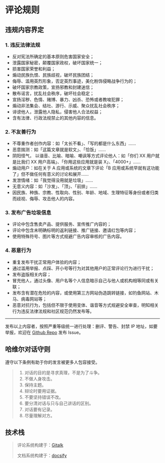# 评论规则
## 违规内容界定

### 1. 违反法律法规

- 反对宪法所确定的基本原则危害国家安全；
- 泄露国家秘密，颠覆国家政权，破坏国家统一；
- 损害国家荣誉和利益；
- 煽动民族仇恨、民族歧视，破坏民族团结；
- 侮辱、滥用英烈形象，否定英烈事迹，美化粉饰侵略战争行为的；
- 破坏国家宗教政策，宣扬邪教和封建迷信；
- 散布谣言，扰乱社会秩序，破坏社会稳定；
- 宣扬淫秽、色情、赌博、暴力、凶杀、恐怖或者教唆犯罪；
- 煽动非法集会、结社、游行、示威、聚众扰乱社会秩序；
- 诽谤他人，泄露他人隐私，侵害他人合法权益；
- 含有法律、行政法规禁止的其他内容的信息。

### 2. 不友善行为

- 不尊重作者创作内容：如「太长不看」、「写的都是什么东西」……
- 恶意揣测：如「这篇文章就是软文」、「恰饭」……
- 阴阳怪气， 以谐音、比喻、暗喻、嘲讽等方式评论他人：如「你们 XX 用户就是比我们 XX 用户高端」、「你用这些应用就是装 X」、「4000+」……
- 煽动用户：如在关于 A 应用或系统的文章下评论「B 应用或系统早就有这功能了」但不做任何有意义的讨论和展开……
- 发泄情绪：如「我觉得没用就是垃圾」……
- 无意义内容：如「沙发」、「顶」、「前排」……
- 因民族、种族、宗教、性取向、性别、年龄、地域、生理特征等身份或者归类而歧视、侮辱、攻击他人的内容。

### 3. 发布广告垃圾信息

- 评论中包含售卖产品、提供服务、宣传推广内容的；
- 评论中包含未明确标明的返利链接、推广链接、邀请红包等内容；
- 使用特殊符号、图片等方式规避广告内容审核的广告内容。

### 4. 恶意行为

- 重复发布干扰正常用户体验的内容；
- 通过滥用举报、点踩、开小号等行为对其他用户的正常评论行为进行干扰；
- 发布盗版相关内容；
- 冒充他人，通过头像、用户名等个人信息暗示自己与他人或机构相等同或有关联；
- 发布含有潜在危险的内容，或使用第三方网站伪造跳转链接，如钓鱼网站、木马、病毒网站等；
- 恶意对抗行为，包括但不限于使用变体、谐音等方式规避安全审查，明知相关行为违反法律法规和社区规范仍然发布等。

---

发布以上内容者，按照严重等级统一进行处理：删评、警告、封禁 IP 地址，如要举报，欢迎在 [Github Repo](https://github.com/Gongcxgithub/discuss) 发布 Issue。


## 哈维尔对话守则

遵守以下条例有助于你的发言被更多人包容接受。

> 1.  对话的目的是寻求真理，不是为了斗争。
> 2.  不做人身攻击。     
> 3.  保持主题。
> 4.  辩论时要用证据。
> 5.  不要坚持错误不改。
> 6.  要分清对话与只与自己讲话的区别。
> 7.  对话要有记录。
> 8.  尽量理解对方。

## 技术栈

> 评论系统构建于：[Gitalk](https://github.com/gitalk/gitalk)
>
> 文档系统构建于：[docsify](https://docsify.js.org/)
